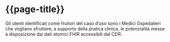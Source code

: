 # {{page-title}}

Gli utenti identificati come fruitori del caso d’uso sono i Medici Ospedalieri che vogliano sfruttare, a supporto della pratica clinica, le potenzialità messe a disposizione dai dati atomici FHIR accessibili dal CDR. 